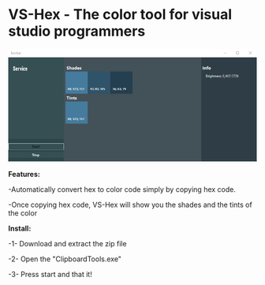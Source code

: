 # VS-Hex - The color tool for visual studio programmers

![GitHub Logo](pc.png)

**Features:**

-Automatically convert hex to color code simply by copying hex code.

-Once copying hex code, VS-Hex will show you the shades and the tints of the color


**Install:**

-1- Download and extract the zip file

-2- Open the "ClipboardTools.exe"

-3- Press start and that it!
